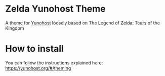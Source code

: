 # Zelda Yunohost Theme

A theme for [Yunohost](https://yunohost.org/) loosely based on The Legend of Zelda: Tears of the Kingdom

# How to install

You can follow the instructions explained here: https://yunohost.org/#/theming